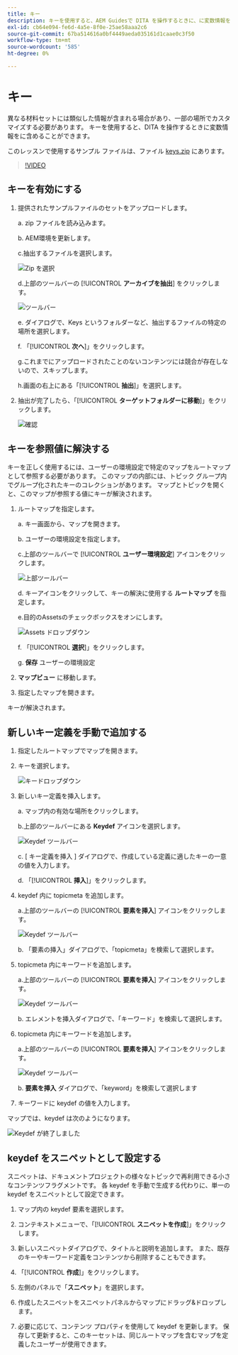 ```yaml
---
title: キー
description: キーを使用すると、AEM Guidesで DITA を操作するときに、に変数情報を含めることができます
exl-id: cb64e094-fe6d-4a5e-8f0e-25ae58aaa2c6
source-git-commit: 67ba514616a0bf4449aeda035161d1caae0c3f50
workflow-type: tm+mt
source-wordcount: '585'
ht-degree: 0%

---
```


# キー

異なる材料セットには類似した情報が含まれる場合があり、一部の場所でカスタマイズする必要があります。 キーを使用すると、DITA を操作するときに変数情報をに含めることができます。

このレッスンで使用するサンプル ファイルは、ファイル [keys.zip](assets/keys.zip) にあります。

>[!VIDEO](https://video.tv.adobe.com/v/342756?quality=12&learn=on)

## キーを有効にする

1. 提供されたサンプルファイルのセットをアップロードします。

   a. zip ファイルを読み込みます。

   b. AEM環境を更新します。

   c.抽出するファイルを選択します。

   ![Zip を選択 ](images/lesson-9/select-zip.png)

   d.上部のツールバーの [!UICONTROL **アーカイブを抽出**] をクリックします。

   ![ツールバー](images/lesson-9/extract-archive.png)

   e. ダイアログで、Keys というフォルダーなど、抽出するファイルの特定の場所を選択します。

   f. 「[!UICONTROL **次へ**]」をクリックします。

   g.これまでにアップロードされたことのないコンテンツには競合が存在しないので、スキップします。

   h.画面の右上にある「[!UICONTROL **抽出**]」を選択します。

1. 抽出が完了したら、「[!UICONTROL **ターゲットフォルダーに移動**]」をクリックします。

   ![ 確認 ](images/lesson-9/go-to-target.png)

## キーを参照値に解決する

キーを正しく使用するには、ユーザーの環境設定で特定のマップをルートマップとして参照する必要があります。 このマップの内部には、トピック グループ内でグループ化されたキーのコレクションがあります。 マップとトピックを開くと、このマップが参照する値にキーが解決されます。

1. ルートマップを指定します。

   a. キー画面から、マップを開きます。

   b. ユーザーの環境設定を指定します。

   c.上部のツールバーで [!UICONTROL **ユーザー環境設定**] アイコンをクリックします。

   ![ 上部ツールバー ](images/lesson-9/author-view.png)

   d. キーアイコンをクリックして、キーの解決に使用する **ルートマップ** を指定します。

   e.目的のAssetsのチェックボックスをオンにします。

   ![Assets ドロップダウン ](images/lesson-9/select-assets.png)

   f. 「[!UICONTROL **選択**]」をクリックします。

   g. **保存** ユーザーの環境設定

1. **マップビュー** に移動します。

1. 指定したマップを開きます。

キーが解決されます。

## 新しいキー定義を手動で追加する

1. 指定したルートマップでマップを開きます。

1. キーを選択します。

   ![ キードロップダウン ](images/lesson-9/hybrid-key.png)

1. 新しいキー定義を挿入します。

   a. マップ内の有効な場所をクリックします。

   b.上部のツールバーにある **Keydef** アイコンを選択します。

   ![Keydef ツールバー ](images/lesson-9/key-icon.png)

   c. [ キー定義を挿入 ] ダイアログで、作成している定義に適したキーの一意の値を入力します。

   d. 「[!UICONTROL **挿入**]」をクリックします。

1. keydef 内に topicmeta を追加します。

   a.上部のツールバーの [!UICONTROL **要素を挿入**] アイコンをクリックします。

   ![Keydef ツールバー ](images/lesson-9/add-icon.png)

   b. 「要素の挿入」ダイアログで、「topicmeta」を検索して選択します。

1. topicmeta 内にキーワードを追加します。

   a.上部のツールバーの [!UICONTROL **要素を挿入**] アイコンをクリックします。

   ![Keydef ツールバー ](images/lesson-9/add-icon.png)

   b. エレメントを挿入ダイアログで、「キーワード」を検索して選択します。

1. topicmeta 内にキーワードを追加します。

   a.上部のツールバーの [!UICONTROL **要素を挿入**] アイコンをクリックします。

   ![Keydef ツールバー ](images/lesson-9/add-icon.png)

   b. **要素を挿入** ダイアログで、「keyword」を検索して選択します

1. キーワードに keydef の値を入力します。

マップでは、keydef は次のようになります。

![Keydef が終了しました ](images/lesson-9/keydef.png)

## keydef をスニペットとして設定する

スニペットは、ドキュメントプロジェクトの様々なトピックで再利用できる小さなコンテンツフラグメントです。 各 keydef を手動で生成する代わりに、単一の keydef をスニペットとして設定できます。

1. マップ内の keydef 要素を選択します。

1. コンテキストメニューで、「[!UICONTROL **スニペットを作成**]」をクリックします。

1. 新しいスニペットダイアログで、タイトルと説明を追加します。
また、既存のキーやキーワード定義をコンテンツから削除することもできます。

1. 「[!UICONTROL **作成**]」をクリックします。

1. 左側のパネルで「**スニペット**」を選択します。

1. 作成したスニペットをスニペットパネルからマップにドラッグ&amp;ドロップします。

1. 必要に応じて、コンテンツ プロパティを使用して keydef を更新します。
保存して更新すると、このキーセットは、同じルートマップを含むマップを定義したユーザーが使用できます。
